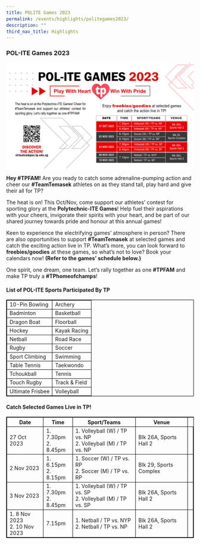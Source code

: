 ```yaml
---
title: POLITE Games 2023
permalink: /events/highlights/politegames2023/
description: ""
third_nav_title: Highlights
---
```

### **POL-ITE Games 2023**

![](/images/homepage-images/pol-ite%202023%20(main).jpg)

**Hey #TPFAM!** Are you ready to catch some adrenaline-pumping action and cheer our **#TeamTemasek** athletes on as they stand tall, play hard and give their all for TP?

The heat is on! This Oct/Nov, come support our athletes’ contest for sporting glory at the **Polytechnic-ITE Games**! Help fuel their aspirations with your cheers, invigorate their spirits with your heart, and be part of our shared journey towards pride and honour at this annual games!

Keen to experience the electrifying games’ atmosphere in person? There are also opportunities to support **#TeamTemasek** at selected games and catch the exciting action live in TP. What’s more, you can look forward to **freebies/goodies** at these games, so what’s not to love? Book your calendars now! **(Refer to the games’ schedule below.)**

One spirit, one dream, one team. Let’s rally together as one **#TPFAM** and make TP truly a **#TPhomeofchamps**!

#### **List of POL-ITE Sports Participated By TP**<br>

<style>
table, th, td {
  border:1px solid black;
}
</style>

<table style="width:100%">
  <tbody><tr>
    <td>10-Pin Bowling</td>
    <td>Archery</td>
	  </tr>
		 <tr><td>Badminton</td>
    <td>Basketball</td>
			  </tr>
		 <tr><td>Dragon Boat</td>
    <td>Floorball</td>
			  </tr>
		 <tr><td>Hockey</td>
    <td>Kayak Racing</td>
		</tr>
		 <tr><td>Netball</td>
    <td>Road Race</td>
			</tr>
		 <tr><td>Rugby</td>
    <td>Soccer</td>
			</tr>
		 <tr><td>Sport Climbing</td>
    <td>Swimming</td>
		</tr>
		 <tr><td>Table Tennis</td>
    <td>Taekwondo</td>
			</tr>
		 <tr><td>Tchoukball</td>
    <td>Tennis</td>
			</tr>
		 <tr><td>Touch Rugby</td>
    <td>Track &amp; Field</td>
		</tr>
		 <tr><td>Ultimate Frisbee</td>
    <td>Volleyball</td>
</tr></tbody></table>

#### **Catch Selected Games Live in TP!**<br>

<style>
table, th, td {
  border:1px solid black;
}
</style>

<table style="width:100%">
  <tbody><tr>
    <th>Date</th>
    <th>Time</th>
		   <th>Sport/Teams</th>
		<th>Venue</th>
  </tr>
  <tr>
    <td>27 Oct 2023</td>
    <td>1. 7.30pm<br>2. 8.45pm</td>
		<td>1. Volleyball (W) / TP vs. NP<br>2. Volleyball (M) / TP vs. NP</td>
		<td>Blk 26A, Sports Hall 2</td><td>
  </td></tr>
  <tr>
    <td>2 Nov 2023</td>
    <td>1. 6.15pm<br>2. 8.15pm</td>
		<td>1. Soccer (W) / TP vs. RP<br>2. Soccer (M) / TP vs. RP</td>
		<td>Blk 29, Sports Complex</td><td>
  </td></tr>
		<tr>
    <td>3 Nov 2023</td>
    <td>1. 7.30pm<br>2. 8.45pm</td>
			<td>1. Volleyball (W) / TP vs. SP<br>2. Volleyball (M) / TP vs. SP</td>
			<td>Blk 26A, Sports Hall 2</td><td>
  </td></tr>
  <tr>
		<td>1. 8 Nov 2023<br>2. 10 Nov 2023</td>
    <td>7.15pm</td>
		<td>1. Netball / TP vs. NYP<br>2. Netball / TP vs. NP</td>
		<td>Blk 26A, Sports Hall 2</td><td>
</td></tr></tbody></table>
